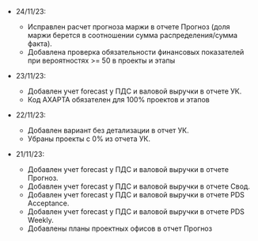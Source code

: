- 24/11/23:
  - Исправлен расчет прогноза маржи в отчете Прогноз (доля маржи берется в соотношении сумма распределения/сумма факта).
  - Добавлена проверка обязательности финансовых показателей при вероятностях >= 50 в проекты и этапы

- 23/11/23:
  - Добавлен учет forecast у ПДС и валовой выручки в отчете УК.
  - Код AXAPTA обязателен для 100% проектов и этапов

- 22/11/23:
  - Добавлен вариант без детализации в отчет УК.
  - Убраны проекты с 0% из отчета УК.

- 21/11/23:
  - Добавлен учет forecast у ПДС и валовой выручки в отчете Прогноз.
  - Добавлен учет forecast у ПДС и валовой выручки в отчете Свод.
  - Добавлен учет forecast у ПДС и валовой выручки в отчете PDS Acceptance.
  - Добавлен учет forecast у ПДС и валовой выручки в отчете PDS Weekly.
  - Добавлены планы проектных офисов в отчет Прогноз
